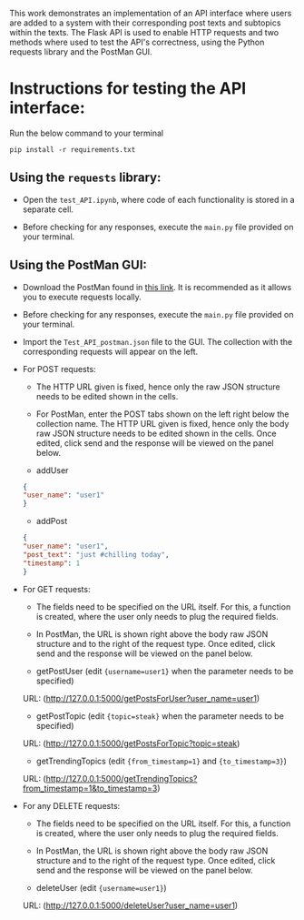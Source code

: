 This work demonstrates an implementation of an API interface where users are added to a system with their corresponding post texts and subtopics within the texts. The Flask API is used to enable HTTP requests and two methods where used to test the API's correctness, using the Python requests library and the PostMan GUI.

# Instructions for testing the API interface:

Run the below command to your terminal

```pip install -r requirements.txt```

## Using the ```requests``` library:

- Open the ```test_API.ipynb```, where code of each functionality is stored in a separate cell.

- Before checking for any responses, execute the ```main.py``` file provided on your terminal.

## Using the PostMan GUI:

- Download the PostMan found in [this link](https://www.postman.com/downloads/). It is recommended as it allows you to execute requests locally.

- Before checking for any responses, execute the ```main.py``` file provided on your terminal.

- Import the ```Test_API_postman.json``` file to the GUI. The collection with the corresponding requests will appear on the left.


- For POST requests:

	- The HTTP URL given is fixed, hence only the raw JSON structure needs to be edited shown in the cells.

	- For PostMan, enter the POST tabs shown on the left right below the collection name. The HTTP URL given is fixed, hence only the body raw JSON structure needs to be edited shown in the cells. Once edited, click send and the response will be viewed on the panel below.

	- addUser

	```json
	{
	"user_name": "user1"
	}
	```

	- addPost

	```json 
	{
	"user_name": "user1",
	"post_text": "just #chilling today",
	"timestamp": 1
	}
	```


- For GET requests:

	- The fields need to be specified on the URL itself. For this, a function is created, where the user only needs to plug the required fields.

	- In PostMan, the URL is shown right above the body raw JSON structure and to the right of the request type. Once edited, click send and the response will be viewed on the panel below.

	- getPostUser (edit ```{username=user1}``` when the parameter needs to be specified)

	URL: (http://127.0.0.1:5000/getPostsForUser?user_name=user1)


	- getPostTopic (edit ```{topic=steak}``` when the parameter needs to be specified)

	URL: (http://127.0.0.1:5000/getPostsForTopic?topic=steak)


	- getTrendingTopics (edit ```{from_timestamp=1}``` and ```{to_timestamp=3}```)

	URL: (http://127.0.0.1:5000/getTrendingTopics?from_timestamp=1&to_timestamp=3)


- For any DELETE requests:

	- The fields need to be specified on the URL itself. For this, a function is created, where the user only needs to plug the required fields.

	- In PostMan, the URL is shown right above the body raw JSON structure and to the right of the request type. Once edited, click send and the response will be viewed on the panel below.

	- deleteUser (edit ```{username=user1}```)

	URL: (http://127.0.0.1:5000/deleteUser?user_name=user1)